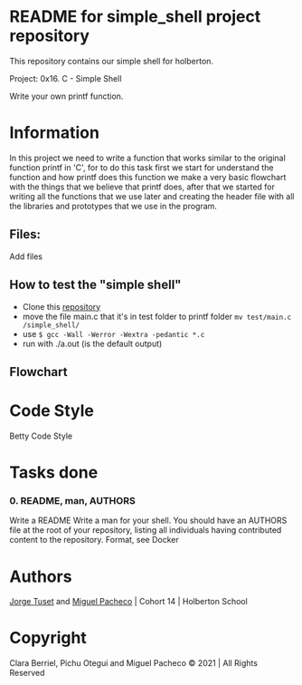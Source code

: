 
# README for simple_shell project repository

This repository contains our simple shell for holberton.

Project: 0x16. C - Simple Shell

Write your own printf function.

# Information

In this project we need to write a function that works similar to the original function printf in 'C', for to do this task first we start for understand the function and how printf does this function we make a very basic flowchart with the things that we believe that printf does, after that we started for writing all the functions that we use later and creating the header file with all the libraries and prototypes that we use in the program.

## Files:
 Add files

## How to test the "simple shell"

-   Clone this [repository](https://github.com/Miguel22247/simple_shell/)
-   move the file main.c that it's in test folder to printf folder `mv test/main.c /simple_shell/`
-   use  `$ gcc -Wall -Werror -Wextra -pedantic *.c`
-   run with ./a.out (is the default output)

## Flowchart

# Code Style

Betty Code Style
 
# Tasks done
  ### 0. README, man, AUTHORS

   Write a README
   Write a man for your shell.
   You should have an AUTHORS file at the root of your repository, listing all individuals having contributed content to the repository. Format, see Docker
  
# Authors

[Jorge Tuset](https://github.com/jtusetgraniello) and [Miguel Pacheco](https://github.com/Miguel22247) | Cohort 14 | Holberton School

# Copyright

Clara Berriel, Pichu Otegui and Miguel Pacheco &copy; 2021 | All Rights Reserved
